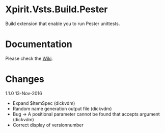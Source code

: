 # Xpirit.Vsts.Build.Pester

Build extension that enable you to run Pester unittests.

# Documentation

Please check the [Wiki](https://github.com/XpiritBV/Xpirit-Vsts-Build-Pester/wiki).

# Changes
1.1.0 13-Nov-2016
- Expand $ItemSpec (dickvdm)
- Random name generation output file (dickvdm)
- Bug -> A positional parameter cannot be found that accepts argument (dickvdm) 
- Correct display of versionnumber
